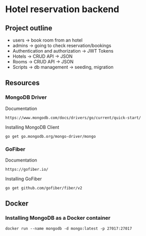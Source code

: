 # Hotel reservation backend

## Project outline

- users -> book room from an hotel
- admins -> going to check reservation/bookings
- Authentication and authorization -> JWT Tokens
- Hotels -> CRUD API -> JSON
- Rooms -> CRUD API -> JSON
- Scripts -> db management -> seeding, migration

## Resources

### MongoDB Driver

Documentation

```
https://www.mongodb.com/docs/drivers/go/current/quick-start/
```

Installing MongoDB Client

```
go get go.mongodb.org/mongo-driver/mongo
```

### GoFiber

Documentation

```
https://gofiber.io/
```

Installing GoFiber

```
go get github.com/gofiber/fiber/v2
```

## Docker

### Installing MongoDB as a Docker container

```
docker run --name mongodb -d mongo:latest -p 27017:27017
```
